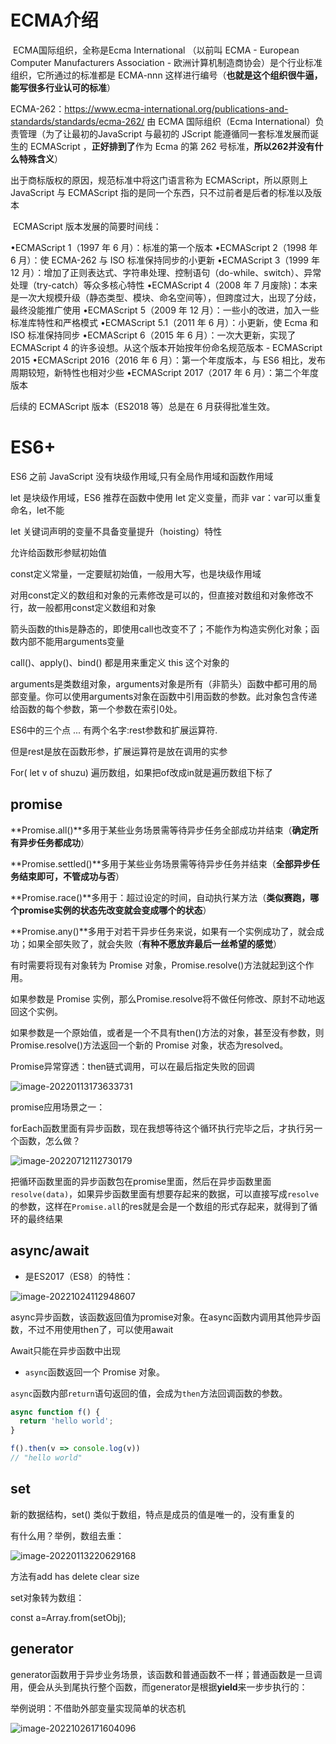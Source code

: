 # ECMA介绍

​	ECMA国际组织，全称是Ecma International （以前叫 ECMA - European Computer Manufacturers Association - 欧洲计算机制造商协会）是个行业标准组织，它所通过的标准都是 ECMA-nnn 这样进行编号（**也就是这个组织很牛逼，能写很多行业认可的标准**）

ECMA-262：https://www.ecma-international.org/publications-and-standards/standards/ecma-262/
	由 ECMA 国际组织（Ecma International）负责管理（为了让最初的JavaScript 与最初的 JScript 能遵循同一套标准发展而诞生的 ECMAScript ，**正好排到了**作为 Ecma 的第 262 号标准，**所以262并没有什么特殊含义**）

出于商标版权的原因，规范标准中将这门语言称为 ECMAScript，所以原则上 JavaScript 与 ECMAScript 指的是同一个东西，只不过前者是后者的标准以及版本

​	ECMAScript 版本发展的简要时间线：

•ECMAScript 1（1997 年 6 月）：标准的第一个版本
•ECMAScript 2（1998 年 6 月）：使 ECMA-262 与 ISO 标准保持同步的小更新
•ECMAScript 3（1999 年 12 月）：增加了正则表达式、字符串处理、控制语句（do-while、switch）、异常处理（try-catch）等众多核心特性
•ECMAScript 4（2008 年 7 月废除)：本来是一次大规模升级（静态类型、模块、命名空间等），但跨度过大，出现了分歧，最终没能推广使用
•ECMAScript 5（2009 年 12 月）：一些小的改进，加入一些标准库特性和严格模式
•ECMAScript 5.1（2011 年 6 月）：小更新，使 Ecma 和 ISO 标准保持同步
•ECMAScript 6（2015 年 6 月）：一次大更新，实现了 ECMAScript 4 的许多设想。从这个版本开始按年份命名规范版本 - ECMAScript 2015
•ECMAScript 2016（2016 年 6 月）：第一个年度版本，与 ES6 相比，发布周期较短，新特性也相对少些
•ECMAScript 2017（2017 年 6 月）：第二个年度版本

后续的 ECMAScript 版本（ES2018 等）总是在 6 月获得批准生效。

# ES6+

ES6 之前 JavaScript 没有块级作用域,只有全局作用域和函数作用域

let 是块级作用域，ES6 推荐在函数中使用 let 定义变量，而非 var：var可以重复命名，let不能

let 关键词声明的变量不具备变量提升（hoisting）特性

允许给函数形参赋初始值

 

const定义常量，一定要赋初始值，一般用大写，也是块级作用域

对用const定义的数组和对象的元素修改是可以的，但直接对数组和对象修改不行，故一般都用const定义数组和对象

箭头函数的this是静态的，即使用call也改变不了；不能作为构造实例化对象；函数内部不能用arguments变量

call()、apply()、bind() 都是用来重定义 this 这个对象的

arguments是类数组对象，arguments对象是所有（非箭头）函数中都可用的局部变量。你可以使用arguments对象在函数中引用函数的参数。此对象包含传递给函数的每个参数，第一个参数在索引0处。

ES6中的三个点 ... 有两个名字:rest参数和扩展运算符.

但是rest是放在函数形参，扩展运算符是放在调用的实参

 

For( let v of shuzu)  遍历数组，如果把of改成in就是遍历数组下标了

##  promise



**Promise.all()**多用于某些业务场景需等待异步任务全部成功并结束（**确定所有异步任务都成功**）

**Promise.settled()**多用于某些业务场景需等待异步任务并结束（**全部异步任务结束即可，不管成功与否**）

**Promise.race()**多用于：超过设定的时间，自动执行某方法（**类似赛跑，哪个promise实例的状态先改变就会变成哪个的状态**）

**Promise.any()**多用于对若干异步任务来说，如果有一个实例成功了，就会成功；如果全部失败了，就会失败（**有种不愿放弃最后一丝希望的感觉**）





有时需要将现有对象转为 Promise 对象，Promise.resolve()方法就起到这个作用。

如果参数是 Promise 实例，那么Promise.resolve将不做任何修改、原封不动地返回这个实例。

如果参数是一个原始值，或者是一个不具有then()方法的对象，甚至没有参数，则Promise.resolve()方法返回一个新的 Promise 对象，状态为resolved。

Promise异常穿透：then链式调用，可以在最后指定失败的回调

![image-20220113173633731](README/image-20220113173633731.png)



promise应用场景之一：

forEach函数里面有异步函数，现在我想等待这个循环执行完毕之后，才执行另一个函数，怎么做？

![image-20220712112730179](README/image-20220712112730179.png)

把循环函数里面的异步函数包在promise里面，然后在异步函数里面`resolve(data)`，如果异步函数里面有想要存起来的数据，可以直接写成`resolve`的参数，这样在`Promise.all`的res就是会是一个数组的形式存起来，就得到了循环的最终结果

## async/await

- 是ES2017（ES8）的特性：


![image-20221024112948607](README/image-20221024112948607.png)

async异步函数，该函数返回值为promise对象。在async函数内调用其他异步函数，不过不用使用then了，可以使用await

Await只能在异步函数中出现

- `async`函数返回一个 Promise 对象。

`async`函数内部`return`语句返回的值，会成为`then`方法回调函数的参数。

```javascript
async function f() {
  return 'hello world';
}

f().then(v => console.log(v))
// "hello world"
```











## set

新的数据结构，set()   类似于数组，特点是成员的值是唯一的，没有重复的

有什么用？举例，数组去重：

![image-20220113220629168](README/image-20220113220629168.png)



 方法有add  has  delete clear size 

set对象转为数组：

const a=Array.from(setObj);

## generator

generator函数用于异步业务场景，该函数和普通函数不一样；普通函数是一旦调用，便会从头到尾执行整个函数，而generator是根据**yield**来一步步执行的：

举例说明：不借助外部变量实现简单的状态机

![image-20221026171604096](README/image-20221026171604096.png)

 

 